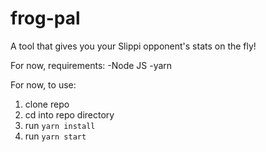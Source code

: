 # frog-pal
A tool that gives you your Slippi opponent's stats on the fly!

For now, requirements:
-Node JS
-yarn

For now, to use:
1. clone repo
2. cd into repo directory
3. run `yarn install`
4. run `yarn start`